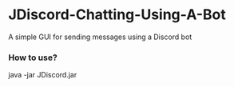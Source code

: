 # JDiscord-Chatting-Using-A-Bot
A simple GUI for sending messages using a Discord bot
### How to use?
java -jar JDiscord.jar
